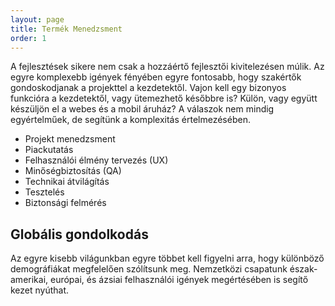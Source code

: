 ```yaml
---
layout: page
title: Termék Menedzsment
order: 1
---
```


A fejlesztések sikere nem csak a hozzáértő fejlesztői kivitelezésen múlik. Az egyre komplexebb igények fényében egyre fontosabb, hogy szakértők gondoskodjanak a projekttel a kezdetektől. Vajon kell egy bizonyos funkcióra a kezdetektől, vagy ütemezhető későbbre is? Külön, vagy együtt készüljön el a webes és a mobil áruház? A válaszok nem mindig egyértelműek, de segítünk a komplexitás értelmezésében.


<ul class="services">
    <li>Projekt menedzsment</li>
    <li>Piackutatás</li>
    <li>Felhasználói élmény tervezés (UX)</li>
    <li>Minőségbiztosítás (QA)</li>
    <li>Technikai átvilágítás</li>
    <li>Tesztelés</li>
    <li>Biztonsági felmérés</li>
</ul>


## Globális gondolkodás

Az egyre kisebb világunkban egyre többet kell figyelni arra, hogy különböző demográfiákat megfelelően szólítsunk meg. Nemzetközi csapatunk észak-amerikai, európai, és ázsiai felhasználói igények megértésében is segítő kezet nyúthat.